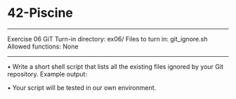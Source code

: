 # 42-Piscine
**********************************************************************************************
Exercise 06
GiT
Turn-in directory: ex06/
Files to turn in: git_ignore.sh
Allowed functions: None
**********************************************************************************************
• Write a short shell script that lists all the existing files ignored by your Git repository.
Example output:

• Your script will be tested in our own environment.
